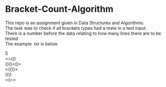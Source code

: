 # Bracket-Count-Algorithm

This repo is an assignment given in Data Structures and Algorithms.  
The task was to check if all brackets types had a mate in a text input.  
There is a number before the data relating to how many lines there are to be tested  
The example .txt is below  
  
5	 
<>(()  
{}()<()>  
<{()}>  
))))  
<{>>  
